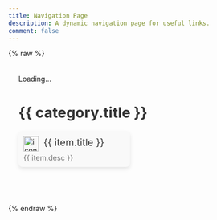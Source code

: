 ```yaml
---
title: Navigation Page
description: A dynamic navigation page for useful links.
comment: false
---
```


<!-- Load Vue and Navigation Data -->
{% raw %}
<script src="https://cdn.jsdelivr.net/npm/vue@3"></script>

<!-- Vue App -->
<script>
document.addEventListener('DOMContentLoaded', () => {
  const app = Vue.createApp({
    data() {
      return {
        navData: []  // This will hold the data fetched from the JSON file
      };
    },
    mounted() {
      // Fetch the JSON data
      fetch('./data.json')  // Adjust the path to where your nav-data.json file is stored
        .then(response => response.json())
        .then(data => {
          this.navData = data;  // Assign the fetched data to navData
        })
        .catch(error => console.error('Error fetching navigation data:', error));
    }
  });

  app.mount('#nav-app');

  // Hexo patch: Destroy app when page switched
  const interval = setInterval(() => {
      if (!document.getElementById('nav-app')) 
      {
          app.unmount();
          clearInterval(interval);
      }
  }, 1000);
});
</script>

<!-- Styles for Navigation Page -->
<style>
.nav-page {
  max-width: 1600px;
  margin: auto;
  padding: 20px;
}

.nav-category {
  margin-bottom: 40px;
}

.nav-category h2 {
  font-size: 1.8rem;
  margin-bottom: 20px;
  color: #333; /* Set a custom title color */
}

.nav-items {
  display: grid;
  grid-template-columns: repeat(3, 1fr); /* 3 items per row */
  gap: 20px; /* Space between items */
}

.nav-item {
  height: auto; /* Ensure dynamic height */
  width: auto;
  padding: 10px;
  border-radius: 8px;
  text-align: left;
  transition: transform 0.2s ease, box-shadow 0.2s ease;
  box-shadow: 0 4px 8px rgba(0, 0, 0, 0.1);
  background-color: #f9f9f9; /* Light background */
}

.nav-item:hover {
  transform: scale(1.05);
  box-shadow: 0 6px 12px rgba(0, 0, 0, 0.15);
}

.nav-item img {
  width: 30px;
  height: 30px;
  margin-right: 10px;
  float: left;
}

.nav-item-title {
  font-size: clamp(1rem, 2.5vw, 1.2rem); /* Dynamically adjust the font size */
  margin-bottom: 10px;
  color: #333;
  white-space: normal; /* Allow text to wrap */
  overflow: hidden; /* Hide overflow if any */
  display: -webkit-box;
  -webkit-line-clamp: 2; /* Limit to 2 lines */
  -webkit-box-orient: vertical;
  
}

.nav-item-desc {
  font-size: 0.9rem;
  color: #777;
}

.nav-link {
  color: inherit; /* This ensures the link inherits the color from the parent container */
  text-decoration: none; /* Removes the underline from the link */
  display: block; /* Ensure entire link is clickable */
}

.nav-link:hover {
  color: #555; /* Optional: change the color on hover to a slightly darker shade */
}

/* Ensure responsiveness for smaller screens */
@media (max-width: 1200px) {
  .nav-items {
    grid-template-columns: repeat(2, 1fr); /* Adjust to 2 items per row on medium screens */
  }
}

@media (max-width: 800px) {
  .nav-items {
    grid-template-columns: 1fr; /* Stack items in one column on small screens */
  }
}

</style>

<!-- Template for Navigation Links -->
<div id="nav-app" class="nav-page">
  <div v-if="navData.length === 0">Loading...</div>
  <div v-for="category in navData" :key="category.title" class="nav-category">
    <h2>{{ category.title }}</h2>
    <div class="nav-items">
      <div v-for="item in category.items" :key="item.title" class="nav-item">
        <a :href="item.link" target="_blank" class="nav-link">
          <img v-if="item.icon" :src="item.icon" alt="icon" />
          <div class="nav-item-title">{{ item.title }}</div>
          <div class="nav-item-desc">{{ item.desc }}</div>
        </a>
      </div>
    </div>
  </div>
</div>

{% endraw %}
